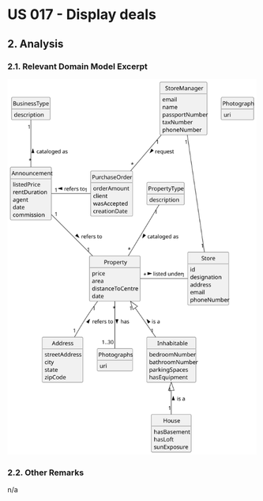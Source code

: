 # US 017 - Display deals
## 2. Analysis

### 2.1. Relevant Domain Model Excerpt 

![Domain Model](svg/us017-domain-model.svg)

### 2.2. Other Remarks

n/a